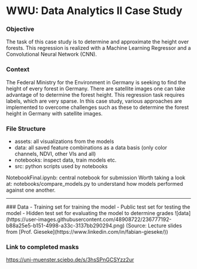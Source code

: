 # WWU: Data Analytics II Case Study
### Objective
The task of this case study is to determine and approximate the height over forests. This regression is realized with a Machine Learning Regressor and a Convolutional Neural Network (CNN).
### Context
The Federal Ministry for the Environment in Germany is seeking to find the height of every forest in Germany. There are satellite images one can take advantage of to determine the forest height. This regression task requires labels, which are very sparse. In this case study, various approaches are implemented to overcome challenges such as these to determine the forest height in Germany with satellite images. 

### File Structure
- assets: all visualizations from the models
- data: all saved feature combinations as a data basis (only color channels, NDVI, other VIs and all)
- notebooks: inspect data, train models etc.
- src: python scripts used by notebooks

NotebookFinal.ipynb: central notebook for submission
Worth taking a look at: notebooks/compare_models.py to understand how models performed against one another.

<hr/>
### Data
- Training set for training the model
- Public test set for testing the model
- Hidden test set for evaluating the model to determine grades
![data](https://user-images.githubusercontent.com/48908722/236777192-b88a25e5-b151-4998-a33c-3137bb290294.png)
(Source: Lecture slides from [Prof. Gieseke](https://www.linkedin.com/in/fabian-gieseke/))

### Link to completed masks
https://uni-muenster.sciebo.de/s/3hsSPnGCSYzz2ur
